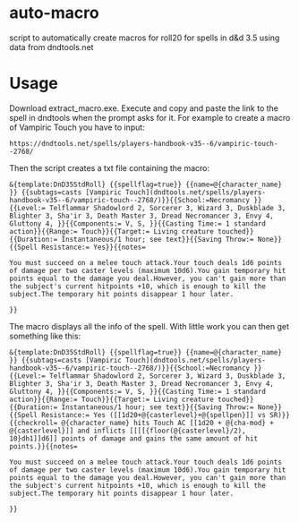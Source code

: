 # auto-macro
script to automatically create macros for roll20 for spells in d&amp;d 3.5 using data from dndtools.net

# Usage
Download extract_macro.exe. Execute and copy and paste the link to the spell in dndtools when the prompt asks for it. For example to create a macro of Vampiric Touch you have to input:

```
https://dndtools.net/spells/players-handbook-v35--6/vampiric-touch--2768/
```

Then the script creates a txt file containing the macro:

```
&{template:DnD35StdRoll} {{spellflag=true}} {{name=@{character_name} }} {{subtags=casts [Vampiric Touch](dndtools.net/spells/players-handbook-v35--6/vampiric-touch--2768/)}}{{School:=Necromancy }}{{Level:= Telflammar Shadowlord 2, Sorcerer 3, Wizard 3, Duskblade 3, Blighter 3, Sha'ir 3, Death Master 3, Dread Necromancer 3, Envy 4, Gluttony 4, }}{{Components:= V, S, }}{{Casting Time:= 1 standard action}}{{Range:= Touch}}{{Target:= Living creature touched}}{{Duration:= Instantaneous/1 hour; see text}}{{Saving Throw:= None}}{{Spell Resistance:= Yes}}{{notes=

You must succeed on a melee touch attack.Your touch deals 1d6 points of damage per two caster levels (maximum 10d6).You gain temporary hit points equal to the damage you deal.However, you can't gain more than the subject's current hitpoints +10, which is enough to kill the subject.The temporary hit points disappear 1 hour later.

}}
```

The macro displays all the info of the spell. With little work you can then get something like this:

```
&{template:DnD35StdRoll} {{spellflag=true}} {{name=@{character_name} }} {{subtags=casts [Vampiric Touch](dndtools.net/spells/players-handbook-v35--6/vampiric-touch--2768/)}}{{School:=Necromancy }}{{Level:= Telflammar Shadowlord 2, Sorcerer 3, Wizard 3, Duskblade 3, Blighter 3, Sha'ir 3, Death Master 3, Dread Necromancer 3, Envy 4, Gluttony 4, }}{{Components:= V, S, }}{{Casting Time:= 1 standard action}}{{Range:= Touch}}{{Target:= Living creature touched}}{{Duration:= Instantaneous/1 hour; see text}}{{Saving Throw:= None}}{{Spell Resistance:= Yes ([[1d20+@{casterlevel}+@{spellpen}]] vs SR)}}{{checkroll= @{character_name} hits Touch AC [[1d20 + @{cha-mod} + @{casterlevel}]] and inflicts [[[[{floor(@{casterlevel}/2), 10}dh1]]d6]] points of damage and gains the same amount of hit points.}}{{notes=

You must succeed on a melee touch attack.Your touch deals 1d6 points of damage per two caster levels (maximum 10d6).You gain temporary hit points equal to the damage you deal.However, you can't gain more than the subject's current hitpoints +10, which is enough to kill the subject.The temporary hit points disappear 1 hour later.

}}
```
